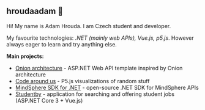 ## hroudaadam 🐢

Hi! My name is Adam Hrouda. I am Czech student and developer.

My favourite technologies: *.NET (mainly web APIs), Vue.js, p5.js*. However always eager to learn and try anything else.

**Main projects:**
- [Onion architecture](https://github.com/hroudaadam/onion-architecture) - ASP.NET Web API template inspired by Onion architecture
- [Code around us](https://github.com/hroudaadam/code-around-us) - P5.js visualizations of random stuff
- [MindSphere SDK for .NET](https://github.com/hroudaadam/mindsphere-sdk-dotnet) - open-source .NET SDK for MindSphere APIs
- [Studentby](https://github.com/hroudaadam/studentby) - application for searching and offering student jobs (ASP.NET Core 3 + Vue.js)

